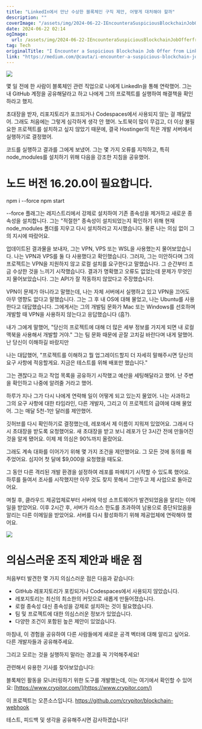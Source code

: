 ```yaml
---
title: "LinkedIn에서 만난 수상한 블록체인 구직 제안, 어떻게 대처해야 할까"
description: ""
coverImage: "/assets/img/2024-06-22-IEncounteraSuspiciousBlockchainJobOfferfromLinkedIn_0.png"
date: 2024-06-22 02:14
ogImage: 
  url: /assets/img/2024-06-22-IEncounteraSuspiciousBlockchainJobOfferfromLinkedIn_0.png
tag: Tech
originalTitle: "I Encounter a Suspicious Blockchain Job Offer from LinkedIn"
link: "https://medium.com/@cauta/i-encounter-a-suspicious-blockchain-job-offer-from-linkedin-2cb172d9a454"
---
```




<img src="/assets/img/2024-06-22-IEncounteraSuspiciousBlockchainJobOfferfromLinkedIn_0.png" />

몇 일 전에 한 사람이 블록체인 관련 직업으로 나에게 LinkedIn을 통해 연락했어. 그는 내 GitHub 계정을 공유해달라고 하고 나에게 그의 프로젝트를 실행하여 해결책을 확인하라고 했지.

초대장을 받자, 리포지토리가 포크되거나 Codespaces에서 사용되지 않는 걸 깨달았어. 그래도 처음에는 그렇게 심각하게 생각 안 했어. 노트북이 많이 무겁고, 더 이상 불필요한 프로젝트를 설치하고 싶지 않았기 때문에, 결국 Hostinger의 작은 개발 서버에서 실행하기로 결정했어.

코드를 실행하고 결과를 그에게 보냈어. 그는 몇 가지 오류를 지적하고, 특히 node_modules를 설치하기 위해 다음을 강조한 지침을 공유했어.

<div class="content-ad"></div>


# 노드 버전 16.20.0이 필요합니다.
npm i --force
npm start


--force 플래그는 레지스트리에서 강제로 설치하여 기존 종속성을 제거하고 새로운 종속성을 설치합니다. 그는 "적절한" 종속성이 설치되었는지 확인하기 위해 현재 node_modules 폴더를 지우고 다시 설치하라고 지시했습니다. 물론 나는 의심 없이 그의 지시에 따랐어요.

업데이트된 결과물을 보내자, 그는 VPN, VPS 또는 WSL을 사용했는지 물어보았습니다. 나는 VPN과 VPS를 둘 다 사용했다고 확인했습니다. 그러자, 그는 미안하다며 그의 프로젝트는 VPN을 지원하지 않고 로컬 설치를 요구한다고 말했습니다. 그 순간부터 조금 수상한 것을 느끼기 시작했습니다. 결과가 명확했고 오류도 없었는데 문제가 무엇인지 물어보았습니다. 그는 API가 잘 작동하지 않았다고 주장했습니다.

VPN이 문제가 아니라고 말했는데, 나는 자체 서버에서 실행하고 있고 VPN을 끄어도 아무 영향도 없다고 말했습니다. 그는 그 후 내 OS에 대해 물었고, 나는 Ubuntu를 사용한다고 대답했습니다. 그에게서는 그의 개발팀 문화가 Mac 또는 Windows를 선호하며 개발할 때 VPN을 사용하지 않는다고 응답했습니다 (흠?). 


<div class="content-ad"></div>

내가 그에게 말했어, "당신의 프로젝트에 대해 더 많은 세부 정보를 가지게 되면 내 로컬 맥북을 사용해서 개발할 거야." 그는 팀 문화 때문에 곧잘 고치길 바란다며 내게 말했어. 난 당신이 이해하길 바랐지만

나는 대답했어, "프로젝트를 이해하고 뭘 업그레이드할지 더 자세히 말해주시면 당신의 요구 사항에 적응할게요. 지금은 테스트를 위해 배포만 했습니다."

그는 괜찮다고 하고 작업 목록을 공유하기 시작했고 예산을 세팅해달라고 했어. 난 주변을 확인하고 나중에 알려줄 거라고 했어.

하루가 지나 그가 다시 나에게 연락해 일이 어떻게 되고 있는지 물었어. 나는 사과하고 그의 요구 사항에 대한 타임라인, 다른 개발자, 그리고 이 프로젝트의 급여에 대해 물었어. 그는 매달 5천-1만 달러를 제안했어.

<div class="content-ad"></div>

깃허브를 다시 확인하기로 결정했는데, 레포에서 제 이름이 지워져 있었어요. 그래서 다시 초대장을 받도록 요청했어요. 새 초대장을 받고 보니 레포가 단 3시간 전에 만들어진 것을 알게 됐어요. 이제 제 의심은 90%까지 올랐어요.

그래도 계속 대화를 이어가기 위해 몇 가지 조건을 제안했어요. 그 모든 것에 동의를 해주었어요. 심지어 첫 달에 $9,000을 요청했을 때도요.

그 동안 다른 격리된 개발 환경을 설정하여 레포를 파헤치기 시작할 수 있도록 했어요. 하루를 들여서 조사를 시작했지만 아무 것도 찾지 못해서 그만두고 제 사업으로 돌아갔어요.

며칠 후, 클라우드 제공업체로부터 서버에 악성 소프트웨어가 발견되었음을 알리는 이메일을 받았어요. 이후 2시간 후, 서버가 리소스 한도를 초과하여 남용으로 중단되었음을 알리는 다른 이메일을 받았어요. 서버를 다시 활성화하기 위해 제공업체에 연락해야 했어요.

<div class="content-ad"></div>

<img src="/assets/img/2024-06-22-IEncounteraSuspiciousBlockchainJobOfferfromLinkedIn_1.png" />

# 의심스러운 조직 제안과 배운 점

처음부터 발견한 몇 가지 의심스러운 점은 다음과 같습니다:

- GitHub 레포지토리가 포킹되거나 Codespaces에서 사용되지 않았습니다.
- 레포지토리는 최신의 최소한의 커밋으로 새롭게 만들어졌습니다.
- 로컬 종속성 대신 종속성을 강제로 설치하는 것이 필요했습니다.
- 팀 및 프로젝트에 대한 의심스러운 정보가 있었습니다.
- 다양한 조건이 포함된 높은 제안이 있었습니다.

<div class="content-ad"></div>

마침내, 이 경험을 공유하여 다른 사람들에게 새로운 공격 벡터에 대해 알리고 싶어요. 다른 개발자들과 공유해주세요.

그리고 모르는 것을 실행하지 말라는 경고를 꼭 기억해주세요!

관련해서 유용한 기사를 찾아보았습니다:

블록체인 활동을 모니터링하기 위한 도구를 개발했는데, 이는 여기에서 확인할 수 있어요: [https://www.crypitor.com/](https://www.crypitor.com/)

<div class="content-ad"></div>

이 프로젝트는 오픈소스입니다. https://github.com/crypitor/blockchain-webhook

테스트, 피드백 및 생각을 공유해주시면 감사하겠습니다!